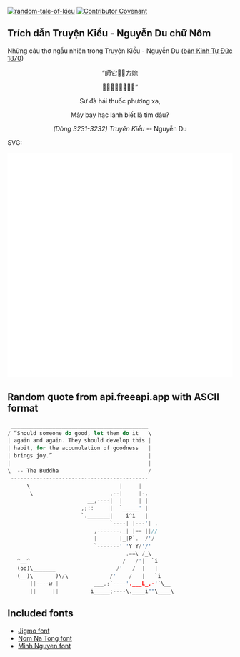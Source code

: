 [![random-tale-of-kieu](https://github.com/huuquyet/random-tale-of-kieu/actions/workflows/random-tale-of-kieu.yml/badge.svg)](https://github.com/huuquyet/random-tale-of-kieu/actions/workflows/random-tale-of-kieu.yml)
[![Contributor Covenant](https://img.shields.io/badge/Contributor%20Covenant-2.1-4baaaa.svg)](.github/CODE_OF_CONDUCT.md "Contributor Covenant 2.1")

## Trích dẫn Truyện Kiều - Nguyễn Du chữ Nôm

Những câu thơ ngẫu nhiên trong Truyện Kiều - Nguyễn Du ([bản Kinh Tự Đức 1870](https://vi.wikisource.org/wiki/Truy%E1%BB%87n_Ki%E1%BB%81u_(b%E1%BA%A3n_Kinh_T%E1%BB%B1_%C4%90%E1%BB%A9c_1870)))

<div align="center">
<!-- START_KIEU -->
      <p class="nom">“師它𢲨𬟥方賒</p>
      <p class="nom">𩄲𠖤䳽另別羅尋兜”</p>
      <p class="quocngu">Sư đà hái thuốc phương xa,</p>
      <p class="quocngu">Mây bay hạc lánh biết là tìm đâu?</p>
      <p class="author"><i>(Dòng 3231-3232) Truyện Kiều</i> -- Nguyễn Du</p>
<!-- END_KIEU -->
</div>

SVG:

<div align="center">
  <img src="./assets/random-kieu.svg" alt="The Tale of Kieu - Nguyen Du">
</div>

## Random quote from api.freeapi.app with ASCII format

<!-- START_QUOTE -->
```rust
 ___________________________________________
/ “Should someone do good, let them do it   \
| again and again. They should develop this |
| habit, for the accumulation of goodness   |
| brings joy.”                              |
|                                           |
\  -- The Buddha                            /
 -------------------------------------------
      \                            |     |
       \                        ,--|     |-.
                         __,----|  |     | |
                       ,;::     |  `_____' |
                       `._______|    i^i   |
                                `----| |---'| .
                           ,-------._| |== ||//
                           |       |_|P`.  /'/
                           `-------' 'Y Y/'/'
                                     .==\ /_\
   ^__^                             /   /'|  `i
   (oo)\_______                   /'   /  |   |
   (__)\       )\/\             /'    /   |   `i
       ||----w |           ___,;`----'.___L_,-'`\__
       ||     ||          i_____;----\.____i""\____\
```
<!-- END_QUOTE -->

## Included fonts

- [Jigmo font](https://github.com/kamichikoichi/jigmo)
- [Nom Na Tong font](https://github.com/nomfoundation/font)
- [Minh Nguyen font](https://github.com/TKYKmori/Minh-Nguyen)
